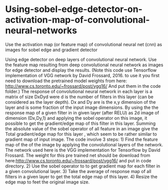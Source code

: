 # Using-sobel-edge-detector-on-activation-map-of-convolutional-neural-networks
Use the activation map (or feature map) of convolutional neural net (cnn) as images for sobel edge and gradient detector

Using edge detector on deep layers of convolutional neural network. Use the feature map resulting from deep convolutional neural network as images for edge detector and display the results. (Note this code use Tensorflow implementation of VGG network by David Frossard, 2016. to use it you first need to download the pretrained model weights from here: http://www.cs.toronto.edu/~frossard/post/vgg16/ And put them in the code folder.)
The response of convolutional neural network in each layer is a matrix of size DxDyd were d is the number of filters in this layer (can be considered as the layer depth). Dx and Dy are is the x,y dimension of the layer and is some fraction of the input image dimensions. By using the the response map of a given filter in in given layer (after RELU) as 2d image of dimension (Dx,Dy,1) and applying the sobel operator on this image, it possible to get the gradient/edge map of this filter in this layer. Summing the absolute value of the sobel operator of all feature in an image give the Total gradient/edge map for this layer , which seem to be rather similar to gradient map of input image.
The code involve 3 steps: 1) Find the feature map of the of the image by applying the convolutional layers of the network. The network used here is the VGG implementation for Tensorflow by David Frossard. The weight for this pre trained net should be download from here:http://www.cs.toronto.edu/~frossard/post/vgg16/ and put in code directory.
2) Use the sobel operator to to get gradient map for each filter in a given convolutional layer.
3) Take the average of response map of all filters in a given layer to get the total edge map of this layer.
4) Resize the edge map to feet the original image size.
